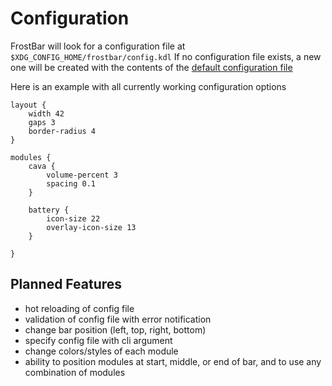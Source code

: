 # Configuration

FrostBar will look for a configuration file at `$XDG_CONFIG_HOME/frostbar/config.kdl`
If no configuration file exists, a new one will be created with the contents of the [default configuration file](https://github.com/Ind-E/FrostBar/blob/main/assets/default-config.kdl)

Here is an example with all currently working configuration options

```kdl
layout {
    width 42
    gaps 3
    border-radius 4
}

modules {
    cava {
        volume-percent 3
        spacing 0.1
    }

    battery {
        icon-size 22
        overlay-icon-size 13
    }

}
```
## Planned Features
- hot reloading of config file
- validation of config file with error notification
- change bar position (left, top, right, bottom)
- specify config file with cli argument
- change colors/styles of each module
- ability to position modules at start, middle, or end of bar, and to use any combination of modules

